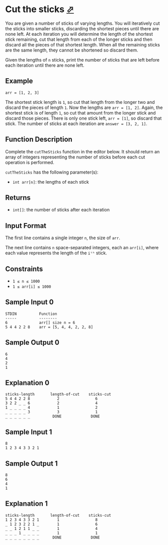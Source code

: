 # Cut the sticks [⬀](https://www.hackerrank.com/challenges/cut-the-sticks)

You are given a number of sticks of varying lengths. You will iteratively cut the sticks into smaller sticks, discarding the shortest pieces until there are none left. At each iteration you will determine the length of the shortest stick remaining, cut that length from each of the longer sticks and then discard all the pieces of that shortest length. When all the remaining sticks are the same length, they cannot be shortened so discard them.

Given the lengths of `n` sticks, print the number of sticks that are left before each iteration until there are none left.

## Example
```
arr = [1, 2, 3]
```

The shortest stick length is `1`, so cut that length from the longer two and discard the pieces of length `1`. Now the lengths are `arr = [1, 2]`. Again, the shortest stick is of length `1`, so cut that amount from the longer stick and discard those pieces. There is only one stick left, `arr = [1]`, so discard that stick. The number of sticks at each iteration are `answer = [3, 2, 1]`.

## Function Description

Complete the `cutTheSticks` function in the editor below. It should return an array of integers representing the number of sticks before each cut operation is performed.

`cutTheSticks` has the following parameter(s):

- `int arr[n]`: the lengths of each stick

## Returns
- `int[]`: the number of sticks after each iteration

## Input Format

The first line contains a single integer `n`, the size of `arr`.

The next line contains `n` space-separated integers, each an `arr[i]`, where each value represents the length of the `iᵗʰ` stick.

## Constraints
- `1 ≤ n ≤ 1000`
- `1 ≤ arr[i] ≤ 1000`

## Sample Input 0
```
STDIN          Function
-----          --------
6              arr[] size n = 6
5 4 4 2 2 8    arr = [5, 4, 4, 2, 2, 8]
```

## Sample Output 0
```
6
4
2
1
```

## Explanation 0
```
sticks-length       length-of-cut    sticks-cut
5 4 4 2 2 8            2                6
3 2 2 _ _ 6            2                4
1 _ _ _ _ 4            1                2
_ _ _ _ _ 3            3                1
_ _ _ _ _ _          DONE             DONE
```

## Sample Input 1
```
8
1 2 3 4 3 3 2 1
```

## Sample Output 1
```
8
6
4
1
```

## Explanation 1
```
sticks-length       length-of-cut    sticks-cut
1 2 3 4 3 3 2 1        1                8
_ 1 2 3 2 2 1 _        1                6
_ _ 1 2 1 1 _ _        1                4
_ _ _ 1 _ _ _ _        1                1
_ _ _ _ _ _ _ _      DONE             DONE
```